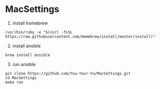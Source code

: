 # MacSettings
1. install homebrew
```
/usr/bin/ruby -e "$(curl -fsSL https://raw.githubusercontent.com/Homebrew/install/master/install)"
```
2. install ansible
```
brew install ansible
```
3. run ansible
```
git clone https://github.com/You-Your-Yu/MacSettings.git
cd MacSettings
make run
```
